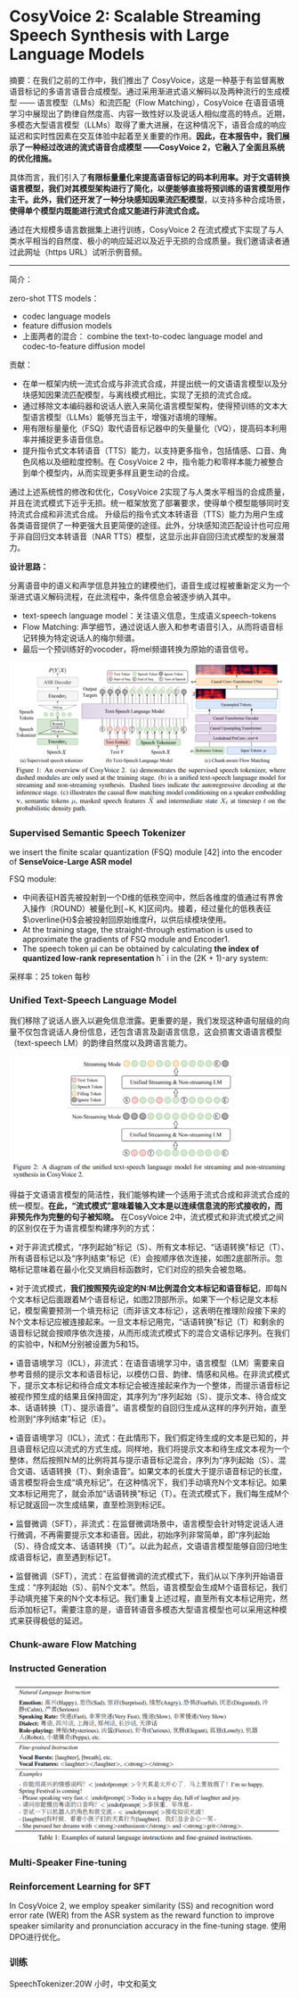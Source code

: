 # CosyVoice 2: Scalable Streaming Speech Synthesis with Large Language Models

摘要：在我们之前的工作中，我们推出了 CosyVoice，这是一种基于有监督离散语音标记的多语言语音合成模型。通过采用渐进式语义解码以及两种流行的生成模型 —— 语言模型（LMs）和流匹配（Flow Matching），CosyVoice 在语音语境学习中展现出了韵律自然度高、内容一致性好以及说话人相似度高的特点。近期，多模态大型语言模型（LLMs）取得了重大进展，在这种情况下，语音合成的响应延迟和实时性因素在交互体验中起着至关重要的作用。**因此，在本报告中，我们展示了一种经过改进的流式语音合成模型 ——CosyVoice 2，它融入了全面且系统的优化措施。**

具体而言，我们引入了**有限标量量化来提高语音标记的码本利用率。**对于文语转换语言模型，我们对其模型架构进行了简化，以便能够直接将预训练的语言模型用作主干。此外，我们还开发了**一种分块感知因果流匹配模型**，以支持多种合成场景，**使得单个模型内既能进行流式合成又能进行非流式合成。**

通过在大规模多语言数据集上进行训练，CosyVoice 2 在流式模式下实现了与人类水平相当的自然度、极小的响应延迟以及近乎无损的合成质量。我们邀请读者通过此网址（https URL）试听示例音频。

---

简介：

zero-shot TTS models：

* codec language models
* feature diffusion models
* 上面两者的混合： combine the text-to-codec language model and codec-to-feature diffusion model

贡献：

* 在单一框架内统一流式合成与非流式合成，并提出统一的文语语言模型以及分块感知因果流匹配模型，与离线模式相比，实现了无损的流式合成。
* 通过移除文本编码器和说话人嵌入来简化语言模型架构，使得预训练的文本大型语言模型（LLMs）能够充当主干，增强对语境的理解。
* 用有限标量量化（FSQ）取代语音标记器中的矢量量化（VQ），提高码本利用率并捕捉更多语音信息。
* 提升指令式文本转语音（TTS）能力，以支持更多指令，包括情感、口音、角色风格以及细粒度控制。在 CosyVoice 2 中，指令能力和零样本能力被整合到单个模型内，从而实现更多样且更生动的合成。

通过上述系统性的修改和优化，CosyVoice 2实现了与人类水平相当的合成质量，并且在流式模式下近乎无损。统一框架放宽了部署要求，使得单个模型能够同时支持流式合成和非流式合成。  升级后的指令式文本转语音（TTS）能力为用户生成各类语音提供了一种更强大且更简便的途径。此外，分块感知流匹配设计也可应用于非自回归文本转语音（NAR TTS）模型，这显示出非自回归流式模型的发展潜力。

**设计思路：**

分离语音中的语义和声学信息并独立的建模他们，语音生成过程被重新定义为一个渐进式语义解码流程，在此流程中，条件信息会被逐步纳入其中。

* text-speech language model：关注语义信息，生成语义speech-tokens
* Flow Matching: 声学细节，通过说话人嵌入和参考语音引入，从而将语音标记转换为特定说话人的梅尔频谱。
* 最后一个预训练好的vocoder，将mel频谱转换为原始的语音信号。

![image.png](assets/CosyVocie2_overview.png)

### Supervised Semantic Speech Tokenizer

we insert the finite scalar quantization (FSQ) module [42] into the encoder of **SenseVoice-Large ASR model**

FSQ module:

* 中间表征H首先被投射到一个D维的低秩空间中，然后各维度的值通过有界舍入操作（ROUND）被量化到[−K, K]区间内。接着，经过量化的低秩表征$\overline{H}$会被投射回原始维度$\widetilde{H}$，以供后续模块使用。
* At the training stage, the straight-through estimation is used to approximate the gradients of FSQ module and Encoder1.
* The speech token µi can be obtained by calculating **the index of quantized low-rank representation** h¯ i in the (2K + 1)-ary system:

采样率：25 token 每秒

### Unified Text-Speech Language Model

我们移除了说话人嵌入以避免信息泄露。更重要的是，我们发现这种语句层级的向量不仅包含说话人身份信息，还包含语言及副语言信息，这会损害文语语言模型（text-speech LM）的韵律自然度以及跨语言能力。

![image.png](assets/CosyVoice2_text_speech_lm.png)

得益于文语语言模型的简洁性，我们能够构建一个适用于流式合成和非流式合成的统一模型。**在此，“流式模式”意味着输入文本是以连续信息流的形式接收的，而非预先作为完整的句子被知晓。** 在CosyVoice 2中，流式模式和非流式模式之间的区别仅在于为语言模型构建序列的方式：

• 对于非流式模式，“序列起始”标记（S）、所有文本标记、“话语转换”标记（T）、所有语音标记以及“序列结束”标记（E）会按顺序依次连接，如图2底部所示。忽略标记意味着在最小化交叉熵目标函数时，它们对应的损失会被忽略。

• 对于流式模式，**我们按照预先设定的N:M比例混合文本标记和语音标记**，即每N个文本标记后面跟着M个语音标记，如图2顶部所示。如果下一个标记是文本标记，模型需要预测一个填充标记（而非该文本标记），这表明在推理阶段接下来的N个文本标记应被连接起来。一旦文本标记用完，“话语转换”标记（T）和剩余的语音标记就会按顺序依次连接，从而形成流式模式下的混合文语标记序列。在我们的实验中，N和M分别被设置为5和15。

• 语音语境学习（ICL），非流式：在语音语境学习中，语言模型（LM）需要来自参考音频的提示文本和语音标记，以模仿口音、韵律、情感和风格。在非流式模式下，提示文本标记和待合成文本标记会被连接起来作为一个整体，而提示语音标记被视作预生成的结果且保持固定，其序列为“序列起始（S）、提示文本、待合成文本、话语转换（T）、提示语音”。语言模型的自回归生成从这样的序列开始，直至检测到“序列结束”标记（E）。

• 语音语境学习（ICL），流式：在此情形下，我们假定待生成的文本是已知的，并且语音标记应以流式的方式生成。同样地，我们将提示文本和待生成文本视为一个整体，然后按照N:M的比例将其与提示语音标记混合，序列为“序列起始（S）、混合文语、话语转换（T）、剩余语音”。如果文本的长度大于提示语音标记的长度，语言模型将会生成“填充标记”。在这种情况下，我们手动填充N个文本标记。如果文本标记用完了，就会添加“话语转换”标记（T）。在流式模式下，我们每生成M个标记就返回一次生成结果，直至检测到标记E。

• 监督微调（SFT），非流式：在监督微调场景中，语言模型会针对特定说话人进行微调，不再需要提示文本和语音。因此，初始序列非常简单，即“序列起始（S）、待合成文本、话语转换（T）”。以此为起点，文语语言模型能够自回归地生成语音标记，直至遇到标记T。

• 监督微调（SFT），流式：在监督微调的流式模式下，我们从以下序列开始语音生成：“序列起始（S）、前N个文本”。然后，语言模型会生成M个语音标记，我们手动填充接下来的N个文本标记。我们重复上述过程，直至所有文本标记用完，然后添加标记T。需要注意的是，语音转语音多模态大型语言模型也可以采用这种模式来获得极低的延迟。

### Chunk-aware Flow Matching

### Instructed Generation

![image.png](assets/CosyVoice2_instructions.png)

### Multi-Speaker Fine-tuning

### Reinforcement Learning for SFT

In CosyVoice 2, we employ speaker similarity (SS) and recognition word error rate (WER) from the ASR system as the reward function to improve speaker similarity and pronunciation accuracy in the fine-tuning stage. 使用DPO进行优化。

### 训练

SpeechTokenizer:20W 小时，中文和英文
